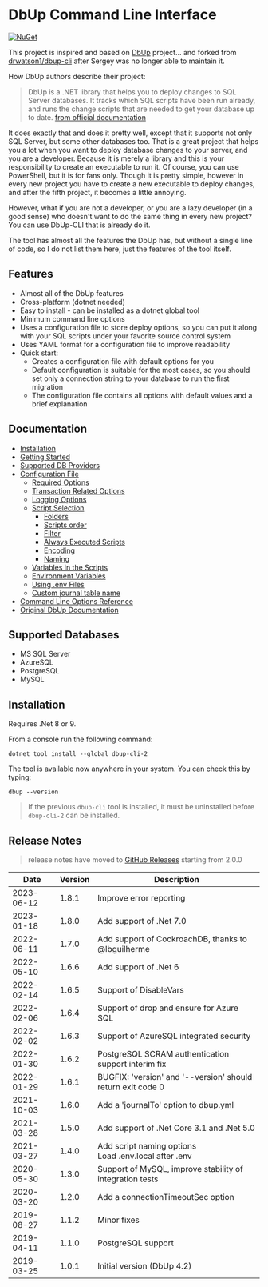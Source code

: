 # DbUp Command Line Interface

[![NuGet](https://img.shields.io/nuget/v/DbUp-CLI-2.svg)](https://www.nuget.org/packages/dbup-cli-2)

This project is inspired and based on [DbUp](https://github.com/DbUp/DbUp) project... and forked from [drwatson1/dbup-cli](https://github.com/drwatson1/dbup-cli) after Sergey was no longer able to maintain it.

How DbUp authors describe their project:

> DbUp is a .NET library that helps you to deploy changes to SQL Server databases. It tracks which SQL scripts have been run already, and runs the change scripts that are needed to get your database up to date. [from official documentation](https://dbup.readthedocs.io/en/latest/)

It does exactly that and does it pretty well, except that it supports not only SQL Server, but some other databases too. That is a great project that helps you a lot when you want to deploy database changes to your server, and you are a developer. Because it is merely a library and this is your responsibility to create an executable to run it. Of course, you can use PowerShell, but it is for fans only. Though it is pretty simple, however in every new project you have to create a new executable to deploy changes, and after the fifth project, it becomes a little annoying.

However, what if you are not a developer, or you are a lazy developer (in a good sense) who doesn't want to do the same thing in every new project? You can use DbUp-CLI that is already do it.

The tool has almost all the features the DbUp has, but without a single line of code, so I do not list them here, just the features of the tool itself.

## Features

* Almost all of the DbUp features
* Cross-platform (dotnet needed)
* Easy to install - can be installed as a dotnet global tool
* Minimum command line options
* Uses a configuration file to store deploy options, so you can put it along with your SQL scripts under your favorite source control system
* Uses YAML format for a configuration file to improve readability
* Quick start:
  * Creates a configuration file with default options for you
  * Default configuration is suitable for the most cases, so you should set only a connection string to your database to run the first migration
  * The configuration file contains all options with default values and a brief explanation

## Documentation

* [Installation](https://github.com/drewburlingame/dbup-cli#installation)
* [Getting Started](https://github.com/drewburlingame/dbup-cli/wiki#getting-started)
* [Supported DB Providers](https://github.com/drewburlingame/dbup-cli/wiki#supported-db-providers)
* [Configuration File](https://github.com/drewburlingame/dbup-cli/wiki#configuration-file)
  * [Required Options](https://github.com/drewburlingame/dbup-cli/wiki#required-options)
  * [Transaction Related Options](https://github.com/drewburlingame/dbup-cli/wiki#transaction-related-options)
  * [Logging Options](https://github.com/drewburlingame/dbup-cli/wiki#logging-options)
  * [Script Selection](https://github.com/drewburlingame/dbup-cli/wiki#script-selection)
    * [Folders](https://github.com/drewburlingame/dbup-cli/wiki#folders)
    * [Scripts order](https://github.com/drewburlingame/dbup-cli/wiki#scripts-order)
    * [Filter](https://github.com/drewburlingame/dbup-cli/wiki#filter)
    * [Always Executed Scripts](https://github.com/drewburlingame/dbup-cli/wiki#always-executed-scripts)
    * [Encoding](https://github.com/drewburlingame/dbup-cli/wiki#encoding)
    * [Naming](https://github.com/drewburlingame/dbup-cli/wiki#naming)
  * [Variables in the Scripts](https://github.com/drewburlingame/dbup-cli/wiki#variables-in-the-scripts)
  * [Environment Variables](https://github.com/drewburlingame/dbup-cli/wiki#environment-variables)
  * [Using .env Files](https://github.com/drewburlingame/dbup-cli/wiki#using-env-files)
  * [Custom journal table name](https://github.com/drewburlingame/dbup-cli/wiki#custom-journal-table-name)
* [Command Line Options Reference](https://github.com/drewburlingame/dbup-cli/wiki/Command-Line-Options)
* [Original DbUp Documentation](https://dbup.readthedocs.io/en/latest/)

## Supported Databases

* MS SQL Server
* AzureSQL
* PostgreSQL
* MySQL

## Installation

Requires .Net 8 or 9.

From a console run the following command:

```dotnet tool install --global dbup-cli-2```

The tool is available now anywhere in your system. You can check this by typing:

```dbup --version```

> If the previous `dbup-cli` tool is installed, it must be uninstalled before `dbup-cli-2` can be installed.

## Release Notes

> release notes have moved to [GitHub Releases](https://github.com/drewburlingame/dbup-cli/releases) starting from 2.0.0

|Date| Version |Description|
|-|---------|-|
|2023-06-12| 1.8.1   |Improve error reporting
|2023-01-18| 1.8.0   |Add support of .Net 7.0
|2022-06-11| 1.7.0   |Add support of CockroachDB, thanks to @lbguilherme
|2022-05-10| 1.6.6   |Add support of .Net 6
|2022-02-14| 1.6.5   |Support of DisableVars
|2022-02-06| 1.6.4   |Support of drop and ensure for Azure SQL
|2022-02-02| 1.6.3   |Support of AzureSQL integrated security
|2022-01-30| 1.6.2   |PostgreSQL SCRAM authentication support interim fix
|2022-01-29| 1.6.1   |BUGFIX: 'version' and '--version' should return exit code 0
|2021-10-03| 1.6.0   |Add a 'journalTo' option to dbup.yml
|2021-03-28| 1.5.0   |Add support of .Net Core 3.1 and .Net 5.0
|2021-03-27| 1.4.0   |Add script naming options<BR>Load .env.local after .env
|2020-05-30| 1.3.0   |Support of MySQL, improve stability of integration tests
|2020-03-20| 1.2.0   |Add a connectionTimeoutSec option
|2019-08-27| 1.1.2   |Minor fixes
|2019-04-11| 1.1.0   |PostgreSQL support
|2019-03-25| 1.0.1   |Initial version (DbUp 4.2)
